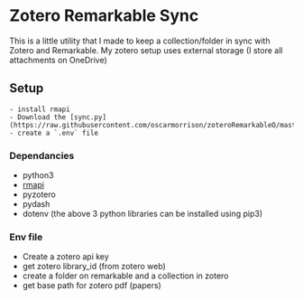 # Zotero Remarkable Sync

This is a little utility that I made to keep a collection/folder in sync with Zotero and Remarkable.
My zotero setup uses external storage (I store all attachments on OneDrive)

## Setup
    - install rmapi
    - Download the [sync.py](https://raw.githubusercontent.com/oscarmorrison/zoteroRemarkableO/master/sync.py)
    - create a `.env` file

### Dependancies
- python3
- [rmapi](https://github.com/juruen/rmapi)
- pyzotero
- pydash
- dotenv
(the above 3 python libraries can be installed using pip3)

### Env file
- Create a zotero api key
- get zotero library_id (from zotero web)
- create a folder on remarkable and a collection in zotero
- get base path for zotero pdf (papers)
